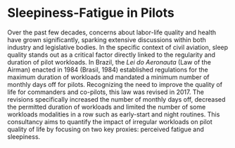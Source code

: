 # Sleepiness-Fatigue in Pilots

Over the past few decades, concerns about labor-life quality and health have grown significantly, sparking extensive discussions within both industry and legislative bodies. In the specific context of civil aviation, sleep quality stands out as a critical factor directly linked to the regularity and duration of pilot workloads. In Brazil, the *Lei do Aeronauta* (Law of the Airman) enacted in 1984 (Brasil, 1984) established regulations for the maximum duration of workloads and mandated a minimum number of monthly days off for pilots. Recognizing the need to improve the quality of life for commanders and co-pilots, this law was revised in 2017. The revisions specifically increased the number of monthly days off, decreased the permitted duration of workloads and limited the number of some workloads modalities in a row such as early-start and night routines. This consultancy aims to quantify the impact of irregular workloads on pilot quality of life by focusing on two key proxies: perceived fatigue and sleepiness.
